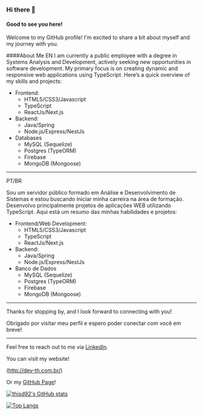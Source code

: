 ### Hi there 👋
#### Good to see you here!
Welcome to my GitHub profile! I'm excited to share a bit about myself and my journey with you.

####About Me
EN
I am currently a public employee with a degree in Systems Analysis and Development, actively seeking new opportunities in software development. My primary focus is on creating dynamic and responsive web applications using TypeScript. Here’s a quick overview of my skills and projects:
- Frontend:
  - HTML5/CSS3/Javascript
  - TypeScript
  - ReactJs/Next.js
- Backend:
  - Java/Spring
  - Node.js/Express/NestJs
- Databases
  - MySQL (Sequelize)
  - Postgres (TypeORM)
  - Firebase
  - MongoDB (Mongoose)

-------------------------------------------------------------------------
PT/BR

Sou um servidor público formado em Análise e Desenvolvimento de Sistemas e estou buscando iniciar minha carreira na área de formação. Desenvolvo principalmente projetos de aplicações WEB utilizando TypeScript. Aqui está um resumo das minhas habilidades e projetos:
- Frontend/Web Development:
  - HTML5/CSS3/Javascript
  - TypeScript
  - ReactJs/Next.js
- Backend:
  - Java/Spring
  - Node.js/Express/NestJs
- Banco de Dados
  - MySQL (Sequelize)
  - Postgres (TypeORM)
  - Firebase
  - MongoDB (Mongoose)


-------------------------------------------------------------------------

Thanks for stopping by, and I look forward to connecting with you!

Obrigado por visitar meu perfil e espero poder conectar com você em breve!

-------------------------------------------------------------------------

Feel free to reach out to me via [LinkedIn](https://www.linkedin.com/in/thiago-dutra-a8359a206/).

You can visit my website!

(http://dev-th.com.br/)

Or my [GitHub Page](https://thisd92.github.io)!

[![thisd92's GitHub stats](https://github-readme-stats.vercel.app/api?username=thisd92&show_icons=true&theme=radical)](https://github.com/thisd92)

[![Top Langs](https://github-readme-stats.vercel.app/api/top-langs/?username=thisd92&layout=compact)](https://github.com/thisd92)
